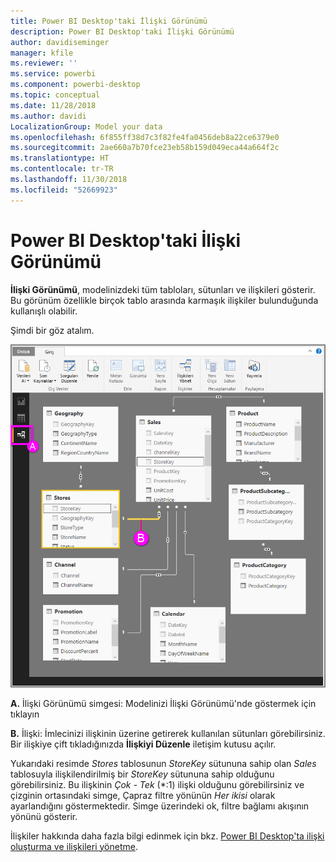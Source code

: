 ```yaml
---
title: Power BI Desktop'taki İlişki Görünümü
description: Power BI Desktop'taki İlişki Görünümü
author: davidiseminger
manager: kfile
ms.reviewer: ''
ms.service: powerbi
ms.component: powerbi-desktop
ms.topic: conceptual
ms.date: 11/28/2018
ms.author: davidi
LocalizationGroup: Model your data
ms.openlocfilehash: 6f855ff38d7c3f82fe4fa0456deb8a22ce6379e0
ms.sourcegitcommit: 2ae660a7b70fce23eb58b159d049eca44a664f2c
ms.translationtype: HT
ms.contentlocale: tr-TR
ms.lasthandoff: 11/30/2018
ms.locfileid: "52669923"
---
```

# <a name="relationship-view-in-power-bi-desktop"></a>Power BI Desktop'taki İlişki Görünümü
**İlişki Görünümü**, modelinizdeki tüm tabloları, sütunları ve ilişkileri gösterir. Bu görünüm özellikle birçok tablo arasında karmaşık ilişkiler bulunduğunda kullanışlı olabilir.

Şimdi bir göz atalım.

![](media/desktop-relationship-view/relationshipview_fullscreen.png)

**A.**  İlişki Görünümü simgesi: Modelinizi İlişki Görünümü'nde göstermek için tıklayın

**B.** İlişki: İmlecinizi ilişkinin üzerine getirerek kullanılan sütunları görebilirsiniz. Bir ilişkiye çift tıkladığınızda **İlişkiyi Düzenle** iletişim kutusu açılır. 

Yukarıdaki resimde *Stores* tablosunun *StoreKey* sütununa sahip olan *Sales* tablosuyla ilişkilendirilmiş bir *StoreKey* sütununa sahip olduğunu görebilirsiniz. Bu ilişkinin *Çok - Tek* (\*:1) ilişki olduğunu görebilirsiniz ve çizginin ortasındaki simge, Çapraz filtre yönünün *Her ikisi* olarak ayarlandığını göstermektedir. Simge üzerindeki ok, filtre bağlamı akışının yönünü gösterir.

İlişkiler hakkında daha fazla bilgi edinmek için bkz. [Power BI Desktop'ta ilişki oluşturma ve ilişkileri yönetme](desktop-create-and-manage-relationships.md).

